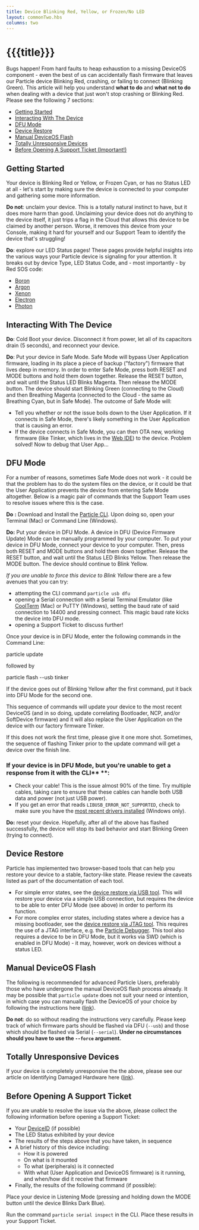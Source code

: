 ```yaml
---
title: Device Blinking Red, Yellow, or Frozen/No LED
layout: commonTwo.hbs
columns: two
---
```


# {{{title}}}
Bugs happen! From hard faults to heap exhaustion to a missing DeviceOS component - even the best of us can accidentally flash firmware that leaves our Particle device Blinking Red, crashing, or failing to connect (Blinking Green). This article will help you understand **what to do** and **what not to do** when dealing with a device that just won't stop crashing or Blinking Red. Please see the following 7 sections:

* [Getting Started](https://support.particle.io/hc/en-us/articles/360046136473#getting-started)
* [Interacting With The Device](https://support.particle.io/hc/en-us/articles/360046136473#interacting-with-the-device)
* [DFU Mode](https://support.particle.io/hc/en-us/articles/360046136473#dfu-mode)
* [Device Restore](https://support.particle.io/hc/en-us/articles/360046136473#device-restore)
* [Manual DeviceOS Flash](https://support.particle.io/hc/en-us/articles/360046136473#manual-deviceos-flash)
* [Totally Unresponsive Devices](https://support.particle.io/hc/en-us/articles/360046136473#totally-unresponsive-devices)
* [Before Opening A Support Ticket (Important!)](https://support.particle.io/hc/en-us/articles/360046136473#before-opening-a-support-ticket)

## Getting Started

Your device is Blinking Red or Yellow, or Frozen Cyan, or has no Status LED at all - let's start by making sure the device is connected to your computer and gathering some more information.

**Do not**: unclaim your device. This is a totally natural instinct to have, but it does more harm than good. Unclaiming your device does not do anything to the device itself, it just trips a flag in the Cloud that allows this device to be claimed by another person. Worse, it removes this device from your Console, making it hard for yourself and our Support Team to identify the device that's struggling!

**Do**: explore our LED Status pages! These pages provide helpful insights into the various ways your Particle device is signaling for your attention. It breaks out by device Type, LED Status Code, and - most importantly - by Red SOS code:

* [Boron](https://docs.particle.io/tutorials/device-os/led/boron/)
* [Argon](https://docs.particle.io/tutorials/device-os/led/argon/)
* [Xenon](https://docs.particle.io/tutorials/device-os/led/xenon/)
* [Electron](https://docs.particle.io/tutorials/device-os/led/electron/)
* [Photon](https://docs.particle.io/tutorials/device-os/led/photon/)

## Interacting With The Device

**Do**: Cold Boot your device. Disconnect it from power, let all of its capacitors drain (5 seconds), and reconnect your device.

**Do**: Put your device in Safe Mode. Safe Mode will bypass User Application firmware, loading in its place a piece of backup ("factory") firmware that lives deep in memory. In order to enter Safe Mode, press both RESET and MODE buttons and hold them down together. Release the RESET button, and wait until the Status LED Blinks Magenta. Then release the MODE button. The device should start Blinking Green (connecting to the Cloud) and then Breathing Magenta (connected to the Cloud - the same as Breathing Cyan, but in Safe Mode). The outcome of Safe Mode will:

* Tell you whether or not the issue boils down to the User Application. If it connects in Safe Mode, there's likely something in the User Application that is causing an error.
* If the device connects in Safe Mode, you can then OTA new, working firmware (like Tinker, which lives in the [Web IDE](https://build.particle.io/build/new)) to the device. Problem solved! Now to debug that User App...

## DFU Mode

For a number of reasons, sometimes Safe Mode does not work - it could be that the problem has to do the system files on the device, or it could be that the User Application prevents the device from entering Safe Mode altogether. Below is a magic pair of commands that the Support Team uses to resolve issues where this is the case.

**Do** **:** Download and Install the [Particle CLI](https://docs.particle.io/tutorials/developer-tools/cli/). Upon doing so, open your Terminal (Mac) or Command Line (Windows).

**Do:** Put your device in DFU Mode. A device in DFU (Device Firmware Update) Mode can be manually programmed by your computer. To put your device in DFU Mode, connect your device to your computer. Then, press both RESET and MODE buttons and hold them down together. Release the RESET button, and wait until the Status LED Blinks Yellow. Then release the MODE button. The device should continue to Blink Yellow.

_If you are unable to force this device to Blink Yellow_ there are a few avenues that you can try:

* attempting the CLI command `particle usb dfu`
* opening a Serial connection with a Serial Terminal Emulator (like [CoolTerm](https://freeware.the-meiers.org/) (Mac) or PuTTY (Windows), setting the baud rate of said connection to 14400 and pressing connect. This magic baud rate kicks the device into DFU mode.
* opening a Support Ticket to discuss further!

 Once your device is in DFU Mode, enter the following commands in the Command Line:

particle update

followed by

particle flash --usb tinker 

If the device goes out of Blinking Yellow after the first command, put it back into DFU Mode for the second one.

This sequence of commands will update your device to the most recent DeviceOS (and in so doing, update correlating Bootloader, NCP, and/or SoftDevice firmware) and it will also replace the User Application on the device with our factory firmware Tinker. 

If this does not work the first time, please give it one more shot. Sometimes, the sequence of flashing Tinker prior to the update command will get a device over the finish line. 

### If your device is in DFU Mode, but you're unable to get a response from it with the CLI** **:

* Check your cable! This is the issue almost 90% of the time. Try multiple cables, taking care to ensure that these cables can handle both USB data and power (not just USB power).
* If you get an error that reads `LIBUSB_ERROR_NOT_SUPPORTED`, check to make sure you have the [most recent drivers installed](http://binaries.particle.io/cli/installer/windows/ParticleDriversSetup.exe) (Windows only).

**Do:** reset your device. Hopefully, after all of the above has flashed successfully, the device will stop its bad behavior and start Blinking Green (trying to connect).

## Device Restore

Particle has implemented two browser-based tools that can help you restore your device to a stable, factory-like state. Please review the caveats listed as part of the documentation of each tool.

* For simple error states, see the [device restore via USB tool](https://docs.particle.io/device-restore-usb/). This will restore your device via a simple USB connection, but requires the device to be able to enter DFU Mode (see above) in order to perform its function.
* For more complex error states, including states where a device has a missing bootloader, see the [device restore via JTAG tool](https://docs.particle.io/device-restore-jtag/). This requires the use of a JTAG interface, e.g. the [Particle Debugger](https://docs.particle.io/datasheets/accessories/debugger/). This tool also requires a device to be in DFU Mode, but it works via SWD (which is enabled in DFU Mode) - it may, however, work on devices without a status LED.

## Manual DeviceOS Flash

The following is recommended for advanced Particle Users, preferably those who have undergone the manual DeviceOS flash process already. It may be possible that `particle update` does not suit your need or intention, in which case you can manually flash the DeviceOS of your choice by following the instructions here ([link](https://github.com/particle-iot/device-os/releases)). 

**Do not**: do so without reading the instructions very carefully. Please keep track of which firmware parts should be flashed via DFU (`--usb`) and those which should be flashed via Serial (`--serial`). **Under no circumstances should you have to use the `--force` argument.** 

## Totally Unresponsive Devices

If your device is completely unresponsive the the above, please see our article on Identifying Damaged Hardware here ([link](https://support.particle.io/hc/en-us/articles/1260801176309-Identifying-Damaged-Hardware)).

## Before Opening A Support Ticket

If you are unable to resolve the issue via the above, please collect the following information before opening a Support Ticket:

* Your [DeviceID](https://docs.particle.io/support/particle-devices-faq/finding-device-id/) (if possible)
* The LED Status exhibited by your device
* The results of the steps above that you have taken, in sequence
* A brief history of this device including:  
   * How it is powered  
   * On what is it mounted  
   * To what (peripherals) is it connected  
   * With what (User Application and DeviceOS firmware) is it running, and when/how did it receive that firmware
* Finally, the results of the following command (if possible):

Place your device in Listening Mode (pressing and holding down the MODE button until the device Blinks Dark Blue).

Run the command `particle serial inspect` in the CLI. Place these results in your Support Ticket.
